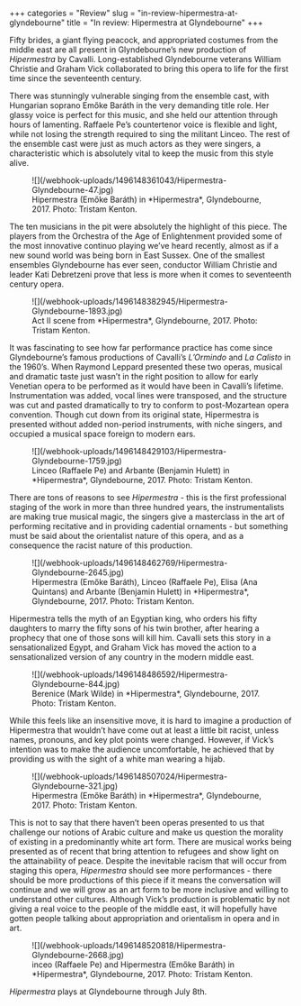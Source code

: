 +++
categories = "Review"
slug = "in-review-hipermestra-at-glyndebourne"
title = "In review: Hipermestra at Glyndebourne"
+++

Fifty brides, a giant flying peacock, and appropriated costumes from the middle east are all present in Glyndebourne’s new production of *Hipermestra* by Cavalli. Long-established Glyndebourne veterans William Christie and Graham Vick collaborated to bring this opera to life for the first time since the seventeenth century.

There was stunningly vulnerable singing from the ensemble cast, with Hungarian soprano Emőke Baráth in the very demanding title role. Her glassy voice is perfect for this music, and she held our attention through hours of lamenting. Raffaele Pe’s countertenor voice is flexible and light, while not losing the strength required to sing the militant Linceo. The rest of the ensemble cast were just as much actors as they were singers, a characteristic which is absolutely vital to keep the music from this style alive.

<figure data-type="image">
![](/webhook-uploads/1496148361043/Hipermestra-Glyndebourne-47.jpg)
<figcaption>Hipermestra (Emőke Baráth) in *Hipermestra*, Glyndebourne, 2017. Photo: Tristam Kenton.</figcaption>
</figure>

The ten musicians in the pit were absolutely the highlight of this piece. The players from the Orchestra of the Age of Enlightenment provided some of the most innovative continuo playing we’ve heard recently, almost as if a new sound world was being born in East Sussex. One of the smallest ensembles Glyndebourne has ever seen, conductor William Christie and leader Kati Debretzeni prove that less is more when it comes to seventeenth century opera.

<figure data-type="image">
![](/webhook-uploads/1496148382945/Hipermestra-Glyndebourne-1893.jpg)
<figcaption>Act II scene from *Hipermestra*, Glyndebourne, 2017. Photo: Tristam Kenton.</figcaption>
</figure>

It was fascinating to see how far performance practice has come since Glyndebourne’s famous productions of Cavalli’s *L’Ormindo* and *La Calisto* in the 1960’s. When Raymond Leppard presented these two operas, musical and dramatic taste just wasn’t in the right position to allow for early Venetian opera to be performed as it would have been in Cavalli’s lifetime. Instrumentation was added, vocal lines were transposed, and the structure was cut and pasted dramatically to try to conform to post-Mozartean opera convention. Though cut down from its original state, Hipermestra is presented without added non-period instruments, with niche singers, and occupied a musical space foreign to modern ears.

<figure data-type="image">
![](/webhook-uploads/1496148429103/Hipermestra-Glyndebourne-1759.jpg)
<figcaption>Linceo (Raffaele Pe) and Arbante (Benjamin Hulett) in *Hipermestra*, Glyndebourne, 2017. Photo: Tristam Kenton.</figcaption>
</figure>

There are tons of reasons to see *Hipermestra* - this is the first professional staging of the work in more than three hundred years, the instrumentalists are making true musical magic, the singers give a masterclass in the art of performing recitative and in providing cadential ornaments - but something must be said about the orientalist nature of this opera, and as a consequence the racist nature of this production.

<figure data-type="image">
![](/webhook-uploads/1496148462769/Hipermestra-Glyndebourne-2645.jpg)
<figcaption>Hipermestra (Emőke Baráth), Linceo (Raffaele Pe), Elisa (Ana Quintans) and Arbante (Benjamin Hulett) in *Hipermestra*, Glyndebourne, 2017. Photo: Tristam Kenton.</figcaption>
</figure>

Hipermestra tells the myth of an Egyptian king, who orders his fifty daughters to marry the fifty sons of his twin brother, after hearing a prophecy that one of those sons will kill him. Cavalli sets this story in a sensationalized Egypt, and Graham Vick has moved the action to a sensationalized version of any country in the modern middle east.

<figure data-type="image">
![](/webhook-uploads/1496148486592/Hipermestra-Glyndebourne-844.jpg)
<figcaption>Berenice (Mark Wilde) in *Hipermestra*, Glyndebourne, 2017. Photo: Tristam Kenton.</figcaption>
</figure>

While this feels like an insensitive move, it is hard to imagine a production of Hipermestra that wouldn’t have come out at least a little bit racist, unless names, pronouns, and key plot points were changed. However, if Vick’s intention was to make the audience uncomfortable, he achieved that by providing us with the sight of a white man wearing a hijab. 

<figure data-type="image">
![](/webhook-uploads/1496148507024/Hipermestra-Glyndebourne-321.jpg)
<figcaption>Hipermestra (Emőke Baráth) in *Hipermestra*, Glyndebourne, 2017. Photo: Tristam Kenton.</figcaption>
</figure>

This is not to say that there haven’t been operas presented to us that challenge our notions of Arabic culture and make us question the morality of existing in a predominantly white art form. There are musical works being presented as of recent that bring attention to refugees and show light on the attainability of peace. Despite the inevitable racism that will occur from staging this opera, *Hipermestra* should see more performances - there should be more productions of this piece if it means the conversation will continue and we will grow as an art form to be more inclusive and willing to understand other cultures. Although Vick’s production is problematic by not giving a real voice to the people of the middle east, it will hopefully have gotten people talking about appropriation and orientalism in opera and in art.

<figure data-type="image">
![](/webhook-uploads/1496148520818/Hipermestra-Glyndebourne-2668.jpg)
<figcaption>inceo (Raffaele Pe) and Hipermestra (Emőke Baráth) in *Hipermestra*, Glyndebourne, 2017. Photo: Tristam Kenton.</figcaption>
</figure>

*Hipermestra* plays at Glyndebourne through July 8th.

